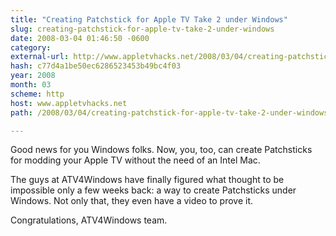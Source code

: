 ```yaml
---
title: "Creating Patchstick for Apple TV Take 2 under Windows"
slug: creating-patchstick-for-apple-tv-take-2-under-windows
date: 2008-03-04 01:46:50 -0600
category: 
external-url: http://www.appletvhacks.net/2008/03/04/creating-patchstick-for-apple-tv-take-2-under-windows/
hash: c77d4a1be50ec6286523453b49bc4f03
year: 2008
month: 03
scheme: http
host: www.appletvhacks.net
path: /2008/03/04/creating-patchstick-for-apple-tv-take-2-under-windows/

---
```




Good news for you Windows folks.  Now, you, too, can create Patchsticks for modding your Apple TV without the need of an Intel Mac.

The guys at ATV4Windows have finally figured what thought to be impossible only a few weeks back: a way to create Patchsticks under Windows.  Not only that, they even have a video to prove it.






Congratulations, ATV4Windows team.

